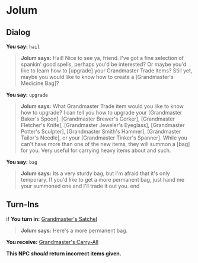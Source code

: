 # Jolum
## Dialog

**You say:** `hail`



>**Jolum says:** Hail! Nice to see ya, friend. I've got a fine selection of spankin' good spells, perhaps you'd be interested? Or maybe you'd like to learn how to [upgrade] your Grandmaster Trade items? Still yet, maybe you would like to know how to create a [Grandmaster's Medicine Bag]?

**You say:** `upgrade`



>**Jolum says:** What Grandmaster Trade item would you like to know how to upgrade? I can tell you how to upgrade your [Grandmaster Baker's Spoon], [Grandmaster Brewer's Corker], [Grandmaster Fletcher's Knife], [Grandmaster Jeweler's Eyeglass], [Grandmaster Potter's Sculpter], [Grandmaster Smith's Hammer], [Grandmaster Tailor's Needle], or your [Grandmaster Tinker's Spanner]. While you can't have more than one of the new items, they will summon a [bag] for you. Very useful for carrying heavy items about and such.

**You say:** `bag`



>**Jolum says:** Its a very sturdy bag, but I'm afraid that it's only temporary. If you'd like to get a more permanent bag, just hand me your summoned one and I'll trade it out you.
end

## Turn-Ins



if **You turn in:** [Grandmaster's Satchel](/item/17900)



>**Jolum says:** Here's a more permanent bag.






 **You receive:**  [Grandmaster's Carry-All](/item/17138) 









**This NPC *should* return incorrect items given.**





